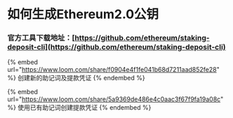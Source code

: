 # 如何生成Ethereum2.0公钥

### 官方工具下载地址：[https://github.com/ethereum/staking-deposit-cli](https://github.com/ethereum/staking-deposit-cli)



{% embed url="https://www.loom.com/share/f0904e4f1fe041b68d7211aad852fe28" %}
创建新的助记词及提款凭证
{% endembed %}



{% embed url="https://www.loom.com/share/5a9369de486e4c0aac3f67f9fa19a08c" %}
使用已有助记词创建提款凭证
{% endembed %}
